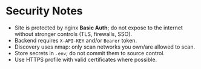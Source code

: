 # Security Notes

- Site is protected by nginx **Basic Auth**; do not expose to the internet without stronger controls (TLS, firewalls, SSO).
- Backend requires `X-API-KEY` and/or `Bearer` token.
- Discovery uses nmap: only scan networks you own/are allowed to scan.
- Store secrets in `.env`; do not commit them to source control.
- Use HTTPS profile with valid certificates where possible.
